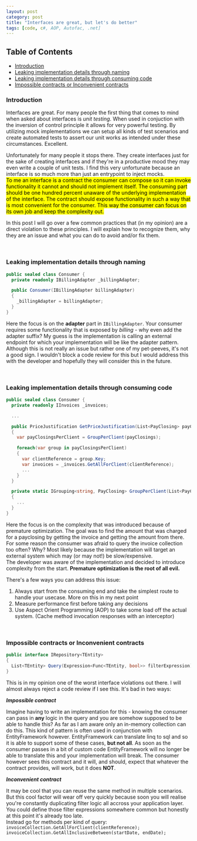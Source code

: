 ```yaml
---
layout: post
category: post
title: "Interfaces are great, but let's do better"
tags: [code, c#, AOP, Autofac, .net]
---
```


## Table of Contents

- [Introduction](#introduction)
- [Leaking implementation details through naming](#leaking-implementation-details-through-naming)
- [Leaking implementation details through consuming code](#leaking-implementation-details-through-consuming-code)
- [Impossible contracts or Inconvenient contracts](#impossible-contracts-or-inconvenient-contracts)

### Introduction

Interfaces are great. For many people the first thing that comes to mind when asked about interfaces is _unit testing_. When used in conjuction with the inversion of control principle it allows for very powerful testing. By utilizing mock implementations we can setup all kinds of test scenarios and create automated tests to assert our unit works as intended under these circumstances. Excellent.

Unfortunately for many people it stops there. They create interfaces just for the sake of creating interfaces and if they're in a productive mood they may even write a couple of unit tests. I find this very unfortunate because an interface is so much more than just an entrypoint to inject mocks.  
<mark>To me an interface is a contract the consumer can compose so it can invoke functionality it cannot and should not implement itself. The consuming part should be one hundred percent unaware of the underlying implementation of the interface. The contract should expose functionality in such a way that is most convenient for the consumer. This way the consumer can focus on its own job and keep the complexity out.</mark>

In this post I will go over a few common practices that (in my opinion) are a direct violation to these principles. I will explain how to recognize them, why they are an issue and what you can do to avoid and/or fix them. 
  
  &nbsp;

### Leaking implementation details through naming

```csharp
public sealed class Consumer {
  private readonly IBillingAdapter _billingAdapter;

  public Consumer(IBillingAdapter billingAdapter)
  {
    _billingAdapter = billingAdapter;
  }
}
```

Here the focus is on the **adapter** part in `IBillingAdapter`. Your consumer requires some functionality that is exposed by _billing_ - why even add the adapter suffix? My guess is the implementation is calling an external endpoint for which your implementation will be like the adapter pattern.  
Although this is not really an issue but rather one of my pet-peeves, it's not a good sign. I wouldn't block a code review for this but I would address this with the developer and hopefully they will consider this in the future.
  
  &nbsp;

### Leaking implementation details through consuming code

```csharp
public sealed class Consumer {
  private readonly IInvoices _invoices;

  ...

  public PriceJustification GetPriceJustification(List<PayClosing> payClosings)
  {
    var payClosingsPerClient = GroupPerClient(payClosings);

    foreach(var group in payClosingsPerClient)
    {
      var clientReference = group.Key;
      var invoices = _invoices.GetAllForClient(clientReference);
      ...
    }
  }

  private static IGrouping<string, PayClosing> GroupPerClient(List<PayClosing> payClosings)
  {
    ...
  }
}
```

Here the focus is on the complexity that was introduced because of premature optimization. The goal was to find the amount that was charged for a payclosing by getting the invoice and getting the amount from there. For some reason the consumer was afraid to query the invoice collection too often? Why? Most likely because the implementation will target an external system which may (or may not!) be slow/expensive.  
The developer was aware of the implementation and decided to introduce complexity from the start. **Premature optimization is the root of all evil.** 

There's a few ways you can address this issue:

1. Always start from the consuming end and take the simplest route to handle your usecase. More on this in my next point
2. Measure performance first before taking any decisions
3. Use Aspect Orient Programming (AOP) to take some load off the actual system. (Cache method invocation responses with an interceptor)

  &nbsp;

### Impossible contracts or Inconvenient contracts

```csharp
public interface IRepository<TEntity> 
{
  List<TEntity> Query(Expression<Func<TEntity, bool>> filterExpression);
}
```

This is in my opinion one of the worst interface violations out there. I will almost always reject a code review if I see this. It's bad in two ways:

***Impossible contract***

Imagine having to write an implementation for this - knowing the consumer can pass in **any** logic in the query and you are somehow supposed to be able to handle this? As far as I am aware only an in-memory collection can do this. This kind of pattern is often used in conjunction with EntityFramework however. EntityFramework can translate linq to sql and so it is able to support some of these cases, **but not all**. As soon as the consumer passes in a bit of custom code EntityFramework will no longer be able to translate this and your implementation will break. The consumer however sees this contract and it will, and should, expect that whatever the contract provides, will work, but it does **NOT**.

***Inconvenient contract***

It may be cool that you can reuse the same method in multiple scenarios. But this cool factor will wear off very quickly because soon you will realise you're constantly duplicating filter logic all accross your application layer. You could define those filter expressions somewhere common but honestly at this point it's already too late.  
Instead go for methods per kind of query:
`invoiceCollection.GetAllForClient(clientReference);`  
`invoiceCollection.GetAllInclusiveBetween(startDate, endDate);`
  
  &nbsp;
